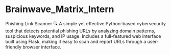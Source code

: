 # Brainwave_Matrix_Intern
 Phishing Link Scanner 🔍 A simple yet effective Python-based cybersecurity tool that detects potential phishing URLs by analyzing domain patterns, suspicious keywords, and IP usage. Includes a full-featured web interface built using Flask, making it easy to scan and report URLs through a user-friendly browser interface.

